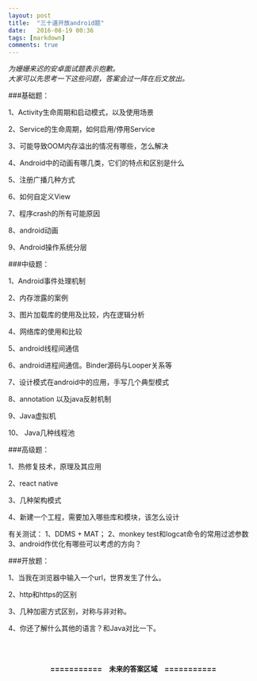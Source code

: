 ```yaml
---
layout: post
title:  "三十道开放android题"
date:   2016-08-19 00:36
tags: [markdown]
comments: true
---
```


*为姗姗来迟的安卓面试题表示抱歉。*  
*大家可以先思考一下这些问题，答案会过一阵在后文放出。*

###基础题：

1、Activity生命周期和启动模式，以及使用场景

2、Service的生命周期，如何启用/停用Service

3、可能导致OOM内存溢出的情况有哪些，怎么解决

4、Android中的动画有哪几类，它们的特点和区别是什么

5、注册广播几种方式

6、如何自定义View

7、程序crash的所有可能原因

8、android动画

9、Android操作系统分层

###中级题：

1、Android事件处理机制

2、内存泄露的案例

3、图片加载库的使用及比较，内在逻辑分析

4、网络库的使用和比较

5、android线程间通信

6、android进程间通信。Binder源码与Looper关系等

7、设计模式在android中的应用，手写几个典型模式

8、annotation 以及java反射机制

9、Java虚拟机

10、 Java几种线程池

###高级题：

1、热修复技术，原理及其应用

2、react native

3、几种架构模式

4、新建一个工程，需要加入哪些库和模块，该怎么设计

有关测试：
1、DDMS + MAT；
2、monkey test和logcat命令的常用过滤参数
3、android作优化有哪些可以考虑的方向？

###开放题：

1、当我在浏览器中输入一个url，世界发生了什么。

2、http和https的区别

3、几种加密方式区别，对称与非对称。

4、你还了解什么其他的语言？和Java对比一下。

<br><br>

<center><b> ===========　未来的答案区域　=========== </b></center>




